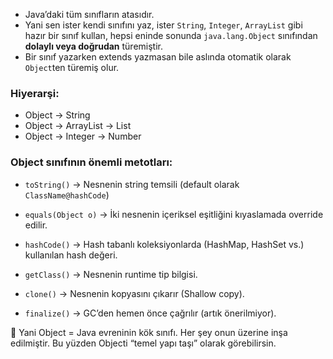 - Java’daki tüm sınıfların atasıdır.
- Yani sen ister kendi sınıfını yaz, ister `String`, `Integer`, `ArrayList` gibi hazır bir sınıf kullan, hepsi eninde sonunda `java.lang.Object` sınıfından **dolaylı veya doğrudan** türemiştir.
- Bir sınıf yazarken extends yazmasan bile aslında otomatik olarak `Object`ten türemiş olur.

### Hiyerarşi:
- Object → String
- Object → ArrayList → List
- Object → Integer → Number

### Object sınıfının önemli metotları:

- `toString()` → Nesnenin string temsili (default olarak `ClassName@hashCode`)

- `equals(Object o)` → İki nesnenin içeriksel eşitliğini kıyaslamada override edilir.

- `hashCode()` → Hash tabanlı koleksiyonlarda (HashMap, HashSet vs.) kullanılan hash değeri.

- `getClass()` → Nesnenin runtime tip bilgisi.

- `clone()` → Nesnenin kopyasını çıkarır (Shallow copy).

- `finalize()` → GC’den hemen önce çağrılır (artık önerilmiyor).

📌 Yani Object = Java evreninin kök sınıfı. Her şey onun üzerine inşa edilmiştir.
Bu yüzden Objecti “temel yapı taşı” olarak görebilirsin.